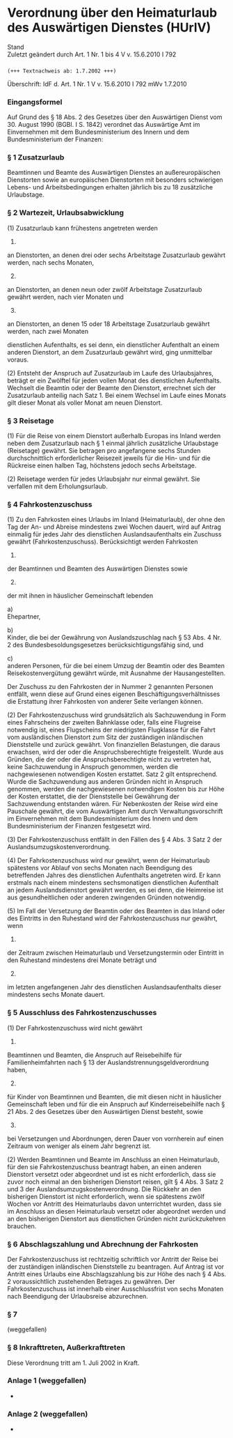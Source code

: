 Verordnung über den Heimaturlaub des Auswärtigen Dienstes (HUrlV)
=================================================================

Stand  
Zuletzt geändert durch Art. 1 Nr. 1 bis 4 V v. 15.6.2010 I 792

### 

```
(+++ Textnachweis ab: 1.7.2002 +++)
```

Überschrift: IdF d. Art. 1 Nr. 1 V v. 15.6.2010 I 792 mWv 1.7.2010

### Eingangsformel

Auf Grund des § 18 Abs. 2 des Gesetzes über den Auswärtigen Dienst vom 30. August 1990 (BGBl. I S. 1842) verordnet das Auswärtige Amt im Einvernehmen mit dem Bundesministerium des Innern und dem Bundesministerium der Finanzen:

### § 1 Zusatzurlaub

Beamtinnen und Beamte des Auswärtigen Dienstes an außereuropäischen Dienstorten sowie an europäischen Dienstorten mit besonders schwierigen Lebens- und Arbeitsbedingungen erhalten jährlich bis zu 18 zusätzliche Urlaubstage.

### § 2 Wartezeit, Urlaubsabwicklung

(1) Zusatzurlaub kann frühestens angetreten werden

1.  
an Dienstorten, an denen drei oder sechs Arbeitstage Zusatzurlaub gewährt werden, nach sechs Monaten,

2.  
an Dienstorten, an denen neun oder zwölf Arbeitstage Zusatzurlaub gewährt werden, nach vier Monaten und

3.  
an Dienstorten, an denen 15 oder 18 Arbeitstage Zusatzurlaub gewährt werden, nach zwei Monaten

dienstlichen Aufenthalts, es sei denn, ein dienstlicher Aufenthalt an einem anderen Dienstort, an dem Zusatzurlaub gewährt wird, ging unmittelbar voraus.

(2) Entsteht der Anspruch auf Zusatzurlaub im Laufe des Urlaubsjahres, beträgt er ein Zwölftel für jeden vollen Monat des dienstlichen Aufenthalts. Wechselt die Beamtin oder der Beamte den Dienstort, errechnet sich der Zusatzurlaub anteilig nach Satz 1. Bei einem Wechsel im Laufe eines Monats gilt dieser Monat als voller Monat am neuen Dienstort.

### § 3 Reisetage

(1) Für die Reise von einem Dienstort außerhalb Europas ins Inland werden neben dem Zusatzurlaub nach § 1 einmal jährlich zusätzliche Urlaubstage (Reisetage) gewährt. Sie betragen pro angefangene sechs Stunden durchschnittlich erforderlicher Reisezeit jeweils für die Hin- und für die Rückreise einen halben Tag, höchstens jedoch sechs Arbeitstage.

(2) Reisetage werden für jedes Urlaubsjahr nur einmal gewährt. Sie verfallen mit dem Erholungsurlaub.

### § 4 Fahrkostenzuschuss

(1) Zu den Fahrkosten eines Urlaubs im Inland (Heimaturlaub), der ohne den Tag der An- und Abreise mindestens zwei Wochen dauert, wird auf Antrag einmalig für jedes Jahr des dienstlichen Auslandsaufenthalts ein Zuschuss gewährt (Fahrkostenzuschuss). Berücksichtigt werden Fahrkosten

1.  
der Beamtinnen und Beamten des Auswärtigen Dienstes sowie

2.  
der mit ihnen in häuslicher Gemeinschaft lebenden

a)  
Ehepartner,

b)  
Kinder, die bei der Gewährung von Auslandszuschlag nach § 53 Abs. 4 Nr. 2 des Bundesbesoldungsgesetzes berücksichtigungsfähig sind, und

c)  
anderen Personen, für die bei einem Umzug der Beamtin oder des Beamten Reisekostenvergütung gewährt würde, mit Ausnahme der Hausangestellten.

Der Zuschuss zu den Fahrkosten der in Nummer 2 genannten Personen entfällt, wenn diese auf Grund eines eigenen Beschäftigungsverhältnisses die Erstattung ihrer Fahrkosten von anderer Seite verlangen können.

(2) Der Fahrkostenzuschuss wird grundsätzlich als Sachzuwendung in Form eines Fahrscheins der zweiten Bahnklasse oder, falls eine Flugreise notwendig ist, eines Flugscheins der niedrigsten Flugklasse für die Fahrt vom ausländischen Dienstort zum Sitz der zuständigen inländischen Dienststelle und zurück gewährt. Von finanziellen Belastungen, die daraus erwachsen, wird der oder die Anspruchsberechtigte freigestellt. Wurde aus Gründen, die der oder die Anspruchsberechtigte nicht zu vertreten hat, keine Sachzuwendung in Anspruch genommen, werden die nachgewiesenen notwendigen Kosten erstattet. Satz 2 gilt entsprechend. Wurde die Sachzuwendung aus anderen Gründen nicht in Anspruch genommen, werden die nachgewiesenen notwendigen Kosten bis zur Höhe der Kosten erstattet, die der Dienststelle bei Gewährung der Sachzuwendung entstanden wären. Für Nebenkosten der Reise wird eine Pauschale gewährt, die vom Auswärtigen Amt durch Verwaltungsvorschrift im Einvernehmen mit dem Bundesministerium des Innern und dem Bundesministerium der Finanzen festgesetzt wird.

(3) Der Fahrkostenzuschuss entfällt in den Fällen des § 4 Abs. 3 Satz 2 der Auslandsumzugskostenverordnung.

(4) Der Fahrkostenzuschuss wird nur gewährt, wenn der Heimaturlaub spätestens vor Ablauf von sechs Monaten nach Beendigung des betreffenden Jahres des dienstlichen Aufenthalts angetreten wird. Er kann erstmals nach einem mindestens sechsmonatigen dienstlichen Aufenthalt an jedem Auslandsdienstort gewährt werden, es sei denn, die Heimreise ist aus gesundheitlichen oder anderen zwingenden Gründen notwendig.

(5) Im Fall der Versetzung der Beamtin oder des Beamten in das Inland oder des Eintritts in den Ruhestand wird der Fahrkostenzuschuss nur gewährt, wenn

1.  
der Zeitraum zwischen Heimaturlaub und Versetzungstermin oder Eintritt in den Ruhestand mindestens drei Monate beträgt und

2.  
im letzten angefangenen Jahr des dienstlichen Auslandsaufenthalts dieser mindestens sechs Monate dauert.

### § 5 Ausschluss des Fahrkostenzuschusses

(1) Der Fahrkostenzuschuss wird nicht gewährt

1.  
Beamtinnen und Beamten, die Anspruch auf Reisebeihilfe für Familienheimfahrten nach § 13 der Auslandstrennungsgeldverordnung haben,

2.  
für Kinder von Beamtinnen und Beamten, die mit diesen nicht in häuslicher Gemeinschaft leben und für die ein Anspruch auf Kinderreisebeihilfe nach § 21 Abs. 2 des Gesetzes über den Auswärtigen Dienst besteht, sowie

3.  
bei Versetzungen und Abordnungen, deren Dauer von vornherein auf einen Zeitraum von weniger als einem Jahr begrenzt ist.

(2) Werden Beamtinnen und Beamte im Anschluss an einen Heimaturlaub, für den sie Fahrkostenzuschuss beantragt haben, an einen anderen Dienstort versetzt oder abgeordnet und ist es nicht erforderlich, dass sie zuvor noch einmal an den bisherigen Dienstort reisen, gilt § 4 Abs. 3 Satz 2 und 3 der Auslandsumzugskostenverordnung. Die Rückkehr an den bisherigen Dienstort ist nicht erforderlich, wenn sie spätestens zwölf Wochen vor Antritt des Heimaturlaubs davon unterrichtet wurden, dass sie im Anschluss an diesen Heimaturlaub versetzt oder abgeordnet werden und an den bisherigen Dienstort aus dienstlichen Gründen nicht zurückzukehren brauchen.

### § 6 Abschlagszahlung und Abrechnung der Fahrkosten

Der Fahrkostenzuschuss ist rechtzeitig schriftlich vor Antritt der Reise bei der zuständigen inländischen Dienststelle zu beantragen. Auf Antrag ist vor Antritt eines Urlaubs eine Abschlagszahlung bis zur Höhe des nach § 4 Abs. 2 voraussichtlich zustehenden Betrages zu gewähren. Der Fahrkostenzuschuss ist innerhalb einer Ausschlussfrist von sechs Monaten nach Beendigung der Urlaubsreise abzurechnen.

### § 7

(weggefallen)

### § 8 Inkrafttreten, Außerkrafttreten

Diese Verordnung tritt am 1. Juli 2002 in Kraft.

### Anlage 1 (weggefallen)

-

### Anlage 2 (weggefallen)

-
